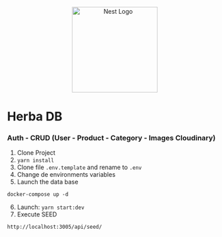 <p align="center">
  <a href="http://nestjs.com/" target="blank"><img src="https://nestjs.com/img/logo-small.svg" width="200" alt="Nest Logo" /></a>
</p>

# Herba DB 

### Auth - CRUD (User - Product - Category - Images Cloudinary)

1. Clone Project
2. ```yarn install```
3. Clone file ```.env.template``` and rename to ```.env```
4. Change de environments variables
5. Launch the data base

```
docker-compose up -d
```
6. Launch: ```yarn start:dev```
7. Execute SEED
```
http://localhost:3005/api/seed/
```